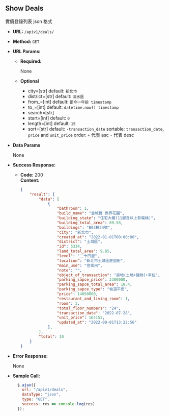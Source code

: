 **Show Deals**
----
實價登錄列表 json 格式

- **URL:** `/apiv1/deals/`
- **Method:** `GET` 
- **URL Params:**

    - **Required:**

        None

    - **Optional**

        - city=[str]
            default: `新北市`
        - district=[str]
            default: `淡水區`
        - from_=[int]
            default: `距今一年前 timestamp`
        - to_=[int]
            default: `datetime.now() timestamp`
        - search=[str]
        - start=[int]
            default: `0`
        - length=[int]
            default: `15`
        - sort=[str] 
            default: `-transaction_date`
            sortable: `transaction_date`, `price` and `unit_price`
            order: `+` 代表 asc  `-` 代表 desc 

- **Data Params**

    None

- **Success Response:**

  - **Code:** 200 <br />
    **Content:**
    ```json
    {
        "result": {
            "data": [
                {
                    "bathroom": 1,
                    "build_name": "金城舞 世界花園",
                    "building_state": "住宅大樓(11層含以上有電梯)",
                    "building_total_area": 89.98,
                    "buildings": "B03棟24號",
                    "city": "新北市",
                    "created_at": "2022-01-01T00:00:00",
                    "district": "土城區",
                    "id": 5334,
                    "land_total_area": 9.85,
                    "level": "二十四層",
                    "location": "新北市土城區莊園街",
                    "main_use": "住家用",
                    "note": "",
                    "object_of_transaction": "房地(土地+建物)+車位",
                    "parking_sapce_price": 2300000,
                    "parking_sapce_total_area": 18.4,
                    "parking_sapce_type": "坡道平面",
                    "price": 14050000,
                    "restaurant_and_living_room": 1,
                    "room": 3,
                    "total_floor_numbers": "24",
                    "transaction_date": "2022-07-28",
                    "unit_price": 164152,
                    "updated_at": "2022-09-01T13:22:56"
                },
            ],
            "total": 10
        }
    }
    ```
 
- **Error Response:**

    None

- **Sample Call:**

  ```javascript
    $.ajax({
      url: "/apiv1/deals",
      dataType: "json",
      type: "GET",
      success: res => console.log(res)
    });
  ```